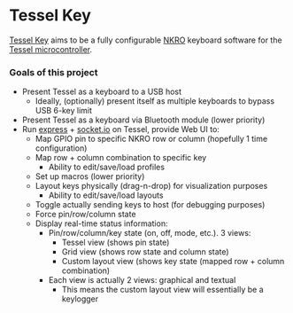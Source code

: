 # Tessel Key


[Tessel Key][tesselkey] aims to be a fully configurable [NKRO][nkro] keyboard software for the [Tessel microcontroller][tessel].

### Goals of this project
- Present Tessel as a keyboard to a USB host
    - Ideally, (optionally) present itself as multiple keyboards to bypass USB 6-key limit
- Present Tessel as a keyboard via Bluetooth module (lower priority)
- Run [express][express] + [socket.io][socket.io] on Tessel, provide Web UI to:
    - Map GPIO pin to specific NKRO row or column (hopefully 1 time configuration)
    - Map row + column combination to specific key
        - Ability to edit/save/load profiles
    - Set up macros (lower priority)
    - Layout keys physically (drag-n-drop) for visualization purposes
        - Ability to edit/save/load layouts
    - Toggle actually sending keys to host (for debugging purposes)
    - Force pin/row/column state
    - Display real-time status information:
        - Pin/row/column/key state (on, off, mode, etc.). 3 views:
            - Tessel view (shows pin state)
            - Grid view (shows row state and column state)
            - Custom layout view (shows key state (mapped row + column combination)
        - Each view is actually 2 views: graphical and textual
            - This means the custom layout view will essentially be a keylogger

[tesselkey]: http://tesselkey.com
[nkro]: http://en.wikipedia.org/wiki/Rollover_(key)#n-key_rollover
[tessel]: http://technical.io
[express]: http://expressjs.com
[socket.io]: http://socket.io
